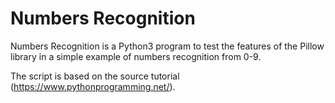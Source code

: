 # Numbers Recognition

Numbers Recognition is a Python3 program to test the features of the Pillow library in a simple example of numbers recognition from 0-9.

The script is based on the source tutorial (https://www.pythonprogramming.net/).

